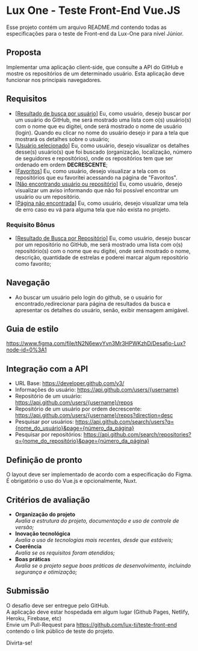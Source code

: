 # Lux One - Teste Front-End Vue.JS

Esse projeto contém um arquivo README.md contendo todas as especificações para o teste de Front-end da Lux-One para nível Júnior.

## Proposta

Implementar uma aplicação client-side, que consulte a API do GitHub e mostre os repositórios de um determinado usuário. Esta aplicação deve funcionar nos principais navegadores.

## Requisitos

- [<a href="https://www.figma.com/file/tN2N6ewvYvn3Mr3HPWKzhD/Desafio-Lux?node-id=3145%3A63&t=ADFxoq9K71CaywhF-0" target="_blank">Resultado de busca por usuário</a>] Eu, como usuário, desejo buscar por um usuário do GitHub, me será mostrado uma lista com o(s) usuário(s) com o nome que eu digitei, onde será mostrado o nome de usuário (login). Quando eu clicar no nome do usuário desejo ir para a tela que mostrará os detalhes sobre o usuário;
- [<a href="https://www.figma.com/file/tN2N6ewvYvn3Mr3HPWKzhD/Desafio-Lux?node-id=4678%3A100&t=ADFxoq9K71CaywhF-0" target="_blank">Usuário selecionado</a>] Eu, como usuário, desejo visualizar os detalhes desse(s) usuário(s) que foi buscado (organização, localização, número de seguidores e repositórios), onde os repositórios tem que ser ordenado em ordem <strong>DECRESCENTE</strong>;
- [<a href="https://www.figma.com/file/tN2N6ewvYvn3Mr3HPWKzhD/Desafio-Lux?node-id=3145%3A172&t=ADFxoq9K71CaywhF-0" target="_blank">Favoritos</a>] Eu, como usuário, desejo visualizar a tela com os repositórios que eu favoritei acessando na página de "Favoritos".
- [<a href="https://www.figma.com/file/tN2N6ewvYvn3Mr3HPWKzhD/Desafio-Lux?node-id=4550%3A81&t=ADFxoq9K71CaywhF-0" target="_blank">Não encontrando usuário ou repositório</a>] Eu, como usuário, desejo visualizar um aviso informando que não foi possível encontrar um usuário ou um repositório.
- [<a href="https://www.figma.com/file/tN2N6ewvYvn3Mr3HPWKzhD/Desafio-Lux?node-id=4549%3A81&t=ADFxoq9K71CaywhF-0" target="_blank">Página não encontrada</a>] Eu, como usuário, desejo visualizar uma tela de erro caso eu vá para alguma tela que não exista no projeto.

### Requisito Bônus

- [<a href="https://www.figma.com/file/tN2N6ewvYvn3Mr3HPWKzhD/Desafio-Lux?node-id=4568%3A87&t=ADFxoq9K71CaywhF-0" target="_blank">Resultado de Busca por Repositório</a>] Eu, como usuário, desejo buscar por um repositório no GitHub, me será mostrado uma lista com o(s) repositório(s) com o nome que eu digitei, onde será mostrado o nome, descrição, quantidade de estrelas e poderei marcar algum repositório como favorito;

## Navegação

- Ao buscar um usuário pelo login do github, se o usuário for encontrado,redirecionar para página de resultados da busca e apresentar os detalhes do usuário, senão, exibir mensagem amigável.

## Guia de estilo

https://www.figma.com/file/tN2N6ewvYvn3Mr3HPWKzhD/Desafio-Lux?node-id=0%3A1

## Integração com a API

- URL Base: https://developer.github.com/v3/
- Informações do usuário: https://api.github.com/users/{username}
- Repositório de um usuário: https://api.github.com/users/{username}/repos
- Repositório de um usuário por ordem decrescente: https://api.github.com/users/{username}/repos?direction=desc
- Pesquisar por usuários: https://api.github.com/search/users?q={nome_do_usuário}&page={número_da_página}
- Pesquisar por repositórios: https://api.github.com/search/repositories?q={nome_do_repositório}&page={número_da_página}

## Definição de pronto

O layout deve ser implementado de acordo com a especificação do Figma.  
É obrigatório o uso do Vue.js e opcionalmente, Nuxt.

## Critérios de avaliação

- **Organização do projeto**  
  _Avalia a estrutura do projeto, documentação e uso de controle de versão;_
- **Inovação tecnológica**  
  _Avalia o uso de tecnologias mais recentes, desde que estáveis;_
- **Coerência**  
  _Avalia se os requisitos foram atendidos;_
- **Boas práticas**  
  _Avalia se o projeto segue boas práticas de desenvolvimento, incluindo segurança e otimização;_

## Submissão

O desafio deve ser entregue pelo GitHub.  
A aplicação deve estar hospedada em algum lugar (Github Pages, Netlify, Heroku, Firebase, etc)  
Envie um Pull-Request para https://github.com/lux-ti/teste-front-end contendo o link público de teste do projeto.

Divirta-se!
